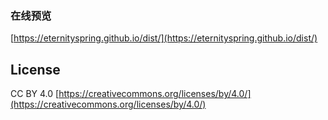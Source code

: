 ### 在线预览
[https://eternityspring.github.io/dist/](https://eternityspring.github.io/dist/)


## License
CC BY 4.0  [https://creativecommons.org/licenses/by/4.0/](https://creativecommons.org/licenses/by/4.0/)
